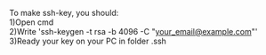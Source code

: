 To make ssh-key, you should:  
1)Open cmd  
2)Write 'ssh-keygen -t rsa -b 4096 -C "your_email@example.com"'  
3)Ready your key on your PC in folder .ssh  